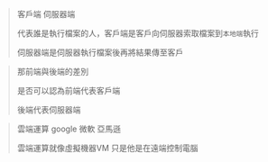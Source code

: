 
> 客戶端 伺服器端
> 
> 代表誰是執行檔案的人，客戶端是客戶向伺服器索取檔案到`本地端`執行
> 
> 伺服器端是伺服器執行檔案後再將結果傳至客戶


> 那前端與後端的差別
> 
> 是否可以認為前端代表客戶端 
>
> 後端代表伺服器端

> 雲端運算 google 微軟 亞馬遜
> 
> 雲端運算就像虛擬機器VM 只是他是在遠端控制電腦
